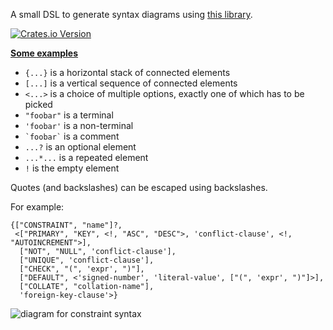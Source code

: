 A small DSL to generate syntax diagrams using [this library](https://github.com/lukaslueg/railroad).

[![Crates.io Version](https://img.shields.io/crates/v/railroad_dsl.svg)](https://crates.io/crates/railroad_dsl)

**[Some examples](https://htmlpreview.github.io/?https://github.com/lukaslueg/railroad_dsl/blob/master/examples/example_diagrams.html)**


* `{...}` is a horizontal stack of connected elements
* `[...]` is a vertical sequence of connected elements
* `<...>` is a choice of multiple options, exactly one of which has to be picked
* `"foobar"` is a terminal
* `'foobar'` is a non-terminal
* `` `foobar` `` is a comment
* `...?` is an optional element
* `...*...` is a repeated element
* `!` is the empty element

Quotes (and backslashes) can be escaped using backslashes.

For example:

```
{["CONSTRAINT", "name"]?,
 <["PRIMARY", "KEY", <!, "ASC", "DESC">, 'conflict-clause', <!, "AUTOINCREMENT">],
  ["NOT", "NULL", 'conflict-clause'],
  ["UNIQUE", 'conflict-clause'],
  ["CHECK", "(", 'expr', ")"],
  ["DEFAULT", <'signed-number', 'literal-value', ["(", 'expr', ")"]>],
  ["COLLATE", "collation-name"],
  'foreign-key-clause'>}
```

![diagram for constraint syntax](https://raw.githubusercontent.com/lukaslueg/railroad_dsl/master/examples/column_constraint.jpeg)
